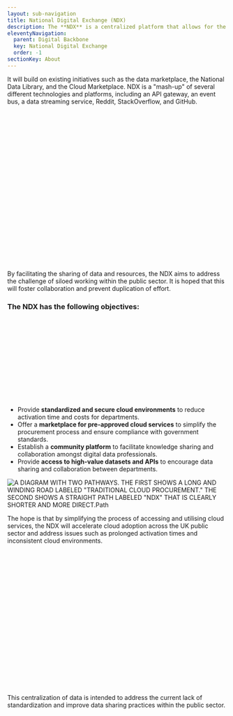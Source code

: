 ```yaml
---
layout: sub-navigation
title: National Digital Exchange (NDX)
description: The **NDX** is a centralized platform that allows for the streamlined access and utilization of data and digital services across the public sector.
eleventyNavigation:
  parent: Digital Backbone
  key: National Digital Exchange
  order: -1
sectionKey: About
---
```


It will build on existing initiatives such as the data marketplace, the National Data Library, and the Cloud Marketplace. NDX is a "mash-up" of several different technologies and platforms, including an API gateway, an event bus, a data streaming service, Reddit, StackOverflow, and GitHub.

<?xml version="1.0" encoding="utf-8" standalone="yes"?>
<!DOCTYPE svg PUBLIC "-//W3C//DTD SVG 1.1//EN" "http://www.w3.org/Graphics/SVG/1.1/DTD/svg11.dtd">

<svg width="464" height="349" viewBox="0 0 464 349" style="fill:none;stroke:none;fill-rule:evenodd;clip-rule:evenodd;stroke-linecap:round;stroke-linejoin:round;stroke-miterlimit:1.5;" version="1.1" xmlns="http://www.w3.org/2000/svg" xmlns:xlink="http://www.w3.org/1999/xlink"><style id="fontImports">@import url("https://fonts.googleapis.com/css2?family=Roboto:wght@400;700&amp;display=block");</style><g id="items" style="isolation: isolate"><g id="blend" style="mix-blend-mode: normal"><g id="g-root-0.cu_cu_sy_1cw5if3m8jklk-fill" data-item-order="-79482" transform="translate(153, 86)"><g id="0.cu_cu_sy_1cw5if3m8jklk-fill" stroke="none" fill="#edf4ff"><g><path d="M 154 82C 154 121.765 121.765 154 82 154C 42.2355 154 10 121.765 10 82C 10 42.2355 42.2355 10 82 10C 121.765 10 154 42.2355 154 82Z"></path></g></g></g><g id="g-root-4.cu_cu_sy_18gyhdrm8ji81-fill" data-item-order="-79478" transform="translate(291, 176)"><g id="4.cu_cu_sy_18gyhdrm8ji81-fill" stroke="none" fill="#fff2e5"><g><path d="M 94 52C 94 75.196 75.196 94 52 94C 28.804 94 10 75.196 10 52C 10 28.804 28.804 10 52 10C 75.196 10 94 28.804 94 52Z"></path></g></g></g><g id="g-root-3.cu_cu_sy_18gyhdrm8ji82-fill" data-item-order="-79474" transform="translate(15, 158)"><g id="3.cu_cu_sy_18gyhdrm8ji82-fill" stroke="none" fill="#fffbda"><g><path d="M 82 46C 82 65.8823 65.8823 82 46 82C 26.1177 82 10 65.8823 10 46C 10 26.1177 26.1177 10 46 10C 65.8823 10 82 26.1177 82 46Z"></path></g></g></g><g id="g-root-2.cu_cu_sy_zlbh4vm8jj0r-fill" data-item-order="-79470" transform="translate(369, 92)"><g id="2.cu_cu_sy_zlbh4vm8jj0r-fill" stroke="none" fill="#f4ffdc"><g><path d="M 70 40C 70 56.5685 56.5685 70 40 70C 23.4315 70 10 56.5685 10 40C 10 23.4315 23.4315 10 40 10C 56.5685 10 70 23.4315 70 40Z"></path></g></g></g><g id="g-root-1.cu_cu_sy_zlbh4vm8jj0s-fill" data-item-order="-79466" transform="translate(112, 68)"><g id="1.cu_cu_sy_zlbh4vm8jj0s-fill" stroke="none" fill="#e3fff2"><g><path d="M 58 34C 58 47.2548 47.2548 58 34 58C 20.7452 58 10 47.2548 10 34C 10 20.7452 20.7452 10 34 10C 47.2548 10 58 20.7452 58 34Z"></path></g></g></g><g id="g-root--1.cu_sy_zlbh4vm8jj0t-fill" data-item-order="-79461" transform="translate(21, 86.228515625)"></g><g id="g-root-tx_ndxasace_v5hz0fm8jjt2-fill" data-item-order="0" transform="translate(22, 3)"><g id="tx_ndxasace_v5hz0fm8jjt2-fill" stroke="none" fill="#484848"><g><text style="font: 20px Roboto, sans-serif; white-space: pre;" font-size="20px" font-family="Roboto, sans-serif"><tspan x="16.4" y="34" dominant-baseline="ideographic">NDX as a Centralised Government Platform</tspan></text></g></g></g><g id="g-root-tx_governme_dcz3i7m8cirl-fill" data-item-order="0" transform="translate(37, 34)"><g id="tx_governme_dcz3i7m8cirl-fill" stroke="none" fill="#44e095"><g><text style="font: bold 20px Roboto, sans-serif; white-space: pre;" font-weight="bold" font-size="20px" font-family="Roboto, sans-serif"><tspan x="17.02" y="34" dominant-baseline="ideographic">Government Org A</tspan></text></g></g></g><g id="g-root-tx_governme_4hc39bm8cjka-fill" data-item-order="0" transform="translate(229, 34)"><g id="tx_governme_4hc39bm8cjka-fill" stroke="none" fill="#a8dd38"><g><text style="font: bold 20px Roboto, sans-serif; white-space: pre;" font-weight="bold" font-size="20px" font-family="Roboto, sans-serif"><tspan x="17.36" y="34" dominant-baseline="ideographic">Government Org B</tspan></text></g></g></g><g id="g-root-dc_hznqf3m8rymm-fill" data-item-order="0" transform="translate(120, 77)"></g><g id="g-root-1_1d1rs73m8uq6l-fill" data-item-order="0" transform="translate(380, 104)"></g><g id="g-root-2_1lynqm7m8urk8-fill" data-item-order="0" transform="translate(188, 122)"></g><g id="g-root-1_1uuaqv3m8p62y-fill" data-item-order="0" transform="translate(29, 173)"></g><g id="g-root-dc_4j7fcvm8jjt7-fill" data-item-order="0" transform="translate(308, 194)"></g><g id="g-root-tx_governme_4hc39bm8cjkb-fill" data-item-order="0" transform="translate(38, 290)"><g id="tx_governme_4hc39bm8cjkb-fill" stroke="none" fill="#e0cb15"><g><text style="font: bold 20px Roboto, sans-serif; white-space: pre;" font-weight="bold" font-size="20px" font-family="Roboto, sans-serif"><tspan x="17.2" y="34" dominant-baseline="ideographic">Government Org C</tspan></text></g></g></g><g id="g-root-tx_governme_2527zm8ch6s-fill" data-item-order="0" transform="translate(230, 290)"><g id="tx_governme_2527zm8ch6s-fill" stroke="none" fill="#de8431"><g><text style="font: bold 20px Roboto, sans-serif; white-space: pre;" font-weight="bold" font-size="20px" font-family="Roboto, sans-serif"><tspan x="17.24" y="34" dominant-baseline="ideographic">Government Org D</tspan></text></g></g></g><g id="g-root-0.cu_cu_sy_1cw5if3m8jklk-stroke" data-item-order="-79482" transform="translate(153, 86)"><g id="0.cu_cu_sy_1cw5if3m8jklk-stroke" fill="none" stroke-linecap="round" stroke-linejoin="round" stroke-miterlimit="4" stroke="#4e88e7" stroke-width="2"><g><path d="M 154 82C 154 121.7645 121.7645 154 82 154C 42.2355 154 10 121.7645 10 82C 10 42.2355 42.2355 10 82 10C 121.7645 10 154 42.2355 154 82Z"></path></g></g></g><g id="g-root-4.cu_cu_sy_18gyhdrm8ji81-stroke" data-item-order="-79478" transform="translate(291, 176)"><g id="4.cu_cu_sy_18gyhdrm8ji81-stroke" fill="none" stroke-linecap="round" stroke-linejoin="round" stroke-miterlimit="4" stroke="#de8431" stroke-width="2"><g><path d="M 94 52C 94 75.196 75.196 94 52 94C 28.804 94 10 75.196 10 52C 10 28.804 28.804 10 52 10C 75.196 10 94 28.804 94 52Z"></path></g></g></g><g id="g-root-3.cu_cu_sy_18gyhdrm8ji82-stroke" data-item-order="-79474" transform="translate(15, 158)"><g id="3.cu_cu_sy_18gyhdrm8ji82-stroke" fill="none" stroke-linecap="round" stroke-linejoin="round" stroke-miterlimit="4" stroke="#e0cb15" stroke-width="2"><g><path d="M 82 46C 82 65.8823 65.8823 82 46 82C 26.1177 82 10 65.8823 10 46C 10 26.1177 26.1177 10 46 10C 65.8823 10 82 26.1177 82 46Z"></path></g></g></g><g id="g-root-2.cu_cu_sy_zlbh4vm8jj0r-stroke" data-item-order="-79470" transform="translate(369, 92)"><g id="2.cu_cu_sy_zlbh4vm8jj0r-stroke" fill="none" stroke-linecap="round" stroke-linejoin="round" stroke-miterlimit="4" stroke="#92bd39" stroke-width="2"><g><path d="M 70 40C 70 56.5685 56.5685 70 40 70C 23.4315 70 10 56.5685 10 40C 10 23.4315 23.4315 10 40 10C 56.5685 10 70 23.4315 70 40Z"></path></g></g></g><g id="g-root-1.cu_cu_sy_zlbh4vm8jj0s-stroke" data-item-order="-79466" transform="translate(112, 68)"><g id="1.cu_cu_sy_zlbh4vm8jj0s-stroke" fill="none" stroke-linecap="round" stroke-linejoin="round" stroke-miterlimit="4" stroke="#3cc583" stroke-width="2"><g><path d="M 58 34C 58 47.2548 47.2548 58 34 58C 20.7452 58 10 47.2548 10 34C 10 20.7452 20.7452 10 34 10C 47.2548 10 58 20.7452 58 34Z"></path></g></g></g><g id="g-root--1.cu_sy_zlbh4vm8jj0t-stroke" data-item-order="-79461" transform="translate(21, 86.228515625)"><g id="-1.cu_sy_zlbh4vm8jj0t-stroke" fill="none" stroke-linecap="round" stroke-linejoin="round" stroke-miterlimit="4" stroke="#969696" stroke-width="2" stroke-dasharray="5.0, 7.0"><g><path d="M 153.5605 39.0875C 111.0594 47.0613 82 63.1824 82 81.7716C 82 100.7712 112.3567 117.1925 156.3949 124.9719C 167.5004 126.6584 193.5464 130.0315 212.9774 130.0315C 232.4083 130.0315 260.4996 126.6584 271.6051 124.9719C 275.3004 124.3191 278.8994 123.6055 282.3921 122.8346M 99.7636 22.1106C 45.5993 35.055 10 56.946 10 81.7716C 10 85.2819 10.7118 88.7335 12.0871 92.1095M 74.2697 134.2302C 110.7757 146.3476 159.9314 153.7716 214 153.7716C 236.695 153.7716 258.5244 152.4636 278.9161 150.0495M 150.716 13.3032C 165.3569 11.6186 180.7256 10.5027 196.6127 10.0295M 274.1103 39.026C 316.7904 46.9782 346 63.1345 346 81.7716C 346 88.2701 342.4486 94.467 336.0132 100.1197M 230.3679 10C 280.7726 11.4123 326.0182 19.2909 359.4446 31.2851M 412.9968 65.8525C 416.2715 70.9735 418 76.3013 418 81.7716C 418 100.518 397.7009 117.5911 364.4373 130.4021"></path></g></g></g><g id="g-root-tx_ndxasace_v5hz0fm8jjt2-stroke" data-item-order="0" transform="translate(22, 3)"></g><g id="g-root-tx_governme_dcz3i7m8cirl-stroke" data-item-order="0" transform="translate(37, 34)"></g><g id="g-root-tx_governme_4hc39bm8cjka-stroke" data-item-order="0" transform="translate(229, 34)"></g><g id="g-root-dc_hznqf3m8rymm-stroke" data-item-order="0" transform="translate(120, 77)"><g id="dc_hznqf3m8rymm-stroke" fill="none" stroke-linecap="round" stroke-linejoin="round" stroke-miterlimit="4" stroke="#3cc583" stroke-width="2"><g><path d="M 18.466249 21.08L 31.535 21.08L 31.535 30.227499L 18.466249 30.227499ZM 10.625 21.08L 18.466249 21.08L 18.466249 30.227499L 10.625 30.227499ZM 31.533749 21.08L 39.375 21.08L 39.375 30.227499L 31.533749 30.227499ZM 18.466249 21.08L 25 15.8525L 31.533749 21.08M 10.625 21.08L 10.625 17.158751L 23.366249 17.158751M 39.375 21.08L 39.375 17.158751L 26.633751 17.158751M 15.88125 17.158751L 15.88125 15.19875M 33.465 17.158751L 33.465 15.19875M 25 15.8525L 25 10.625L 29.557499 10.625L 29.557499 13.8925L 25 13.8925M 22.787498 21.08L 22.787498 30.227499M 27.212502 21.08L 27.212502 30.227499M 20.42625 39.375L 29.57375 39.375M 25 39.375L 25 36.107498C 25 33.493752 28.2675 33.493752 28.2675 36.107498M 25 39.375L 25 36.107498C 25 33.493752 21.7325 33.493752 21.7325 36.107498M 39.375 25.80875L 27.212502 25.80875M 10.625 25.80875L 22.787498 25.80875M 27.212502 26.76C 27.212317 25.5382 26.2218 24.547832 25 24.547832C 23.7782 24.547832 22.787683 25.5382 22.787498 26.76M 14.545 23.78875L 14.545 25.653749M 14.545 28.36375L 14.545 30.227499M 35.455002 23.78875L 35.455002 25.653749M 35.455002 28.36375L 35.455002 30.227499"></path></g></g></g><g id="g-root-1_1d1rs73m8uq6l-stroke" data-item-order="0" transform="translate(380, 104)"><g id="1_1d1rs73m8uq6l-stroke" fill="none" stroke-linecap="round" stroke-linejoin="round" stroke-miterlimit="4" stroke="#92bd39" stroke-width="2"><g><path d="M 11.5 45.220001L 44.5 45.220001M 11.5 34.720001L 44.5 34.720001M 13 34.720001L 13 45.220001M 43 34.720001L 43 45.220001M 16 24.219999L 40 24.219999M 19 24.219999L 19 34.720001M 25 27.969999L 25 31.719999M 31 27.969999L 31 31.719999M 25 37.720001L 25 41.470001M 19 37.720001L 19 41.470001M 31 37.720001L 31 41.470001M 37 37.720001L 37 41.470001M 37 24.219999L 37 34.720001M 19 24.219999C 19 19.249437 23.029438 15.22 28 15.22C 32.970566 15.22 37 19.249437 37 24.220001ZM 28 15.22L 28 10.7815"></path></g></g></g><g id="g-root-2_1lynqm7m8urk8-stroke" data-item-order="0" transform="translate(188, 122)"><g id="2_1lynqm7m8urk8-stroke" fill="none" stroke-linecap="round" stroke-linejoin="round" stroke-miterlimit="4" stroke="#4e88e7" stroke-width="2"><g><path d="M 27.999821 52C 31.31353 52 33.999821 49.313801 33.999821 46C 33.999821 42.686199 31.31353 40 27.999821 40C 24.68611 40 21.999821 42.686199 21.999821 46C 21.999821 49.313801 24.68611 52 27.999821 52ZM 54.999699 37C 58.313499 37 60.999702 34.313713 60.999702 31C 60.999702 27.686291 58.313499 25 54.999699 25C 51.686199 25 48.999699 27.686291 48.999699 31C 48.999699 34.313713 51.686199 37 54.999699 37ZM 64.070198 74.511703C 60.770203 74.511703 57.999699 71.800003 57.999699 68.5C 57.999699 65.199997 60.699699 62.5 63.999702 62.5C 67.299698 62.5 69.999702 65.199997 69.999702 68.5L 69.847595 69.882698M 64.299698 56.798798C 64.199799 58.699303 64.099899 60.599503 63.999702 62.5M 58.599701 35.798832C 60.3997 38.798832 62.199699 43.298798 63.3997 48.998802M 32.40625 41.921799C 36.35611 38.562248 42.432701 34.286381 49.117298 32.14843M 32.499821 50.199699C 33.699821 51.099701 34.899818 52.299702 36.399818 53.499699M 53.499699 64.298798C 55.019501 64.909904 56.5396 65.826401 58.363297 66.4375M 43.299702 58.600597C 44.199699 59.2006 44.799702 59.800602 45.699699 60.100597M 24.74218 40.972599C 22.60936 37.261871 19.86718 31.69573 18.95314 25.82032M 60.648399 28.94923C 64.658501 28.01689 70.005402 27.084579 74.349701 27.70615M 46 79.75C 64.639603 79.75 79.75 64.639603 79.75 46C 79.75 27.360371 64.639603 12.25 46 12.25C 27.360371 12.25 12.25 27.360371 12.25 46C 12.25 64.639603 27.360371 79.75 46 79.75Z"></path></g></g></g><g id="g-root-1_1uuaqv3m8p62y-stroke" data-item-order="0" transform="translate(29, 173)"><g id="1_1uuaqv3m8p62y-stroke" fill="none" stroke-linecap="round" stroke-linejoin="round" stroke-miterlimit="4" stroke="#e0cb15" stroke-width="2"><g><path d="M 31 11.6765L 38.23975 11.6765L 38.23975 17.76475L 31 17.76475ZM 27.379616 44.343227C 27.379616 42.343849 29.00045 40.723 30.999825 40.723C 32.999199 40.723 34.620049 42.343849 34.620049 44.343227L 34.620049 50.215527L 27.379616 50.215527L 27.379616 44.343227ZM 31 22.372026L 31 16.694836M 20.492422 32.879673L 20.492422 50.215527L 41.507523 50.215527L 41.507523 32.879673M 41.593624 37.78965L 50.222176 37.78965L 50.222176 50.215527L 11.77772 50.215527L 11.77772 37.78965L 20.357882 37.78965M 10 10M 17.985233 32.879673L 44.014751 32.879673M 41.507523 32.879673C 41.507523 27.076447 36.803177 22.372026 31 22.372026C 25.196774 22.372026 20.492371 27.076447 20.492371 32.879673"></path></g></g></g><g id="g-root-dc_4j7fcvm8jjt7-stroke" data-item-order="0" transform="translate(308, 194)"><g id="dc_4j7fcvm8jjt7-stroke" fill="none" stroke-linecap="round" stroke-linejoin="round" stroke-miterlimit="4" stroke="#de8431" stroke-width="2"><g><path d="M 13.09 46.546001L 54.91 46.546001C 56.064274 46.545998 56.999996 47.481724 56.999996 48.635998L 57 54.908001L 57 54.908001L 11 54.908001L 11 54.908001L 11 48.636002C 11 47.481724 11.935724 46.545998 13.09 46.545998ZM 13.998 27.728001L 19.439999 27.728001L 19.439999 46.546001L 13.998 46.546001ZM 48.560001 27.728001L 54.001999 27.728001L 54.001999 46.546001L 48.560001 46.546001ZM 37.040001 27.728001L 42.481998 27.728001L 42.481998 46.546001L 37.040001 46.546001ZM 25.518 27.728001L 30.959999 27.728001L 30.959999 46.546001L 25.518 46.546001ZM 12.046 20.41L 55.956001 20.41L 55.956001 27.728001L 12.046 27.728001ZM 20.4 13.09L 47.599998 13.09C 48.754272 13.09 49.689999 14.025724 49.689999 15.18L 49.689999 20.4L 49.689999 20.4L 18.318001 20.4L 18.318001 20.4L 18.318001 15.182C 18.316889 14.030062 19.24807 13.094409 20.4 13.09ZM 27.728001 46.546001L 23.546 54.91M 41.318001 46.546001L 45.5 54.91M 25.636 50.728001L 43.41 50.728001M 13.998 41.837997L 19.439999 41.837997M 25.518 41.837997L 30.959999 41.837997M 37.040001 41.837997L 42.481998 41.837997M 48.560001 41.837997L 54.001999 41.837997"></path></g></g></g><g id="g-root-tx_governme_4hc39bm8cjkb-stroke" data-item-order="0" transform="translate(38, 290)"></g><g id="g-root-tx_governme_2527zm8ch6s-stroke" data-item-order="0" transform="translate(230, 290)"></g></g></g></svg>

By facilitating the sharing of data and resources, the NDX aims to address the challenge of siloed working within the public sector. It is hoped that this will foster collaboration and prevent duplication of effort.

### The NDX has the following objectives:

<?xml version="1.0" encoding="utf-8" standalone="yes"?>
<!DOCTYPE svg PUBLIC "-//W3C//DTD SVG 1.1//EN" "http://www.w3.org/Graphics/SVG/1.1/DTD/svg11.dtd">

<svg width="1010" height="374" viewBox="0 0 1010 374" style="fill:none;stroke:none;fill-rule:evenodd;clip-rule:evenodd;stroke-linecap:round;stroke-linejoin:round;stroke-miterlimit:1.5;" version="1.1" xmlns="http://www.w3.org/2000/svg" xmlns:xlink="http://www.w3.org/1999/xlink"><style id="fontImports">@import url("https://fonts.googleapis.com/css2?family=Roboto:wght@400;700&amp;display=block");</style><g id="items" style="isolation: isolate"><g id="blend" style="mix-blend-mode: normal"><g id="g-root-ro_1uuwoy6ogsw7c-fill" data-item-order="-28512" transform="translate(435, 78)"><g id="ro_1uuwoy6ogsw7c-fill" stroke="none" fill="#f5f5f5"><g><path d="M 34 10L 130 10C 130 10 154 10 154 34L 154 184C 154 184 154 208 130 208L 34 208C 34 208 10 208 10 184L 10 34C 10 34 10 10 34 10"></path></g></g></g><g id="g-root-ro_18k2ez2ogap6v-fill" data-item-order="-20088" transform="translate(15, 39)"><g id="ro_18k2ez2ogap6v-fill" stroke="none" fill="#ffeceb"><g><path d="M 22 10L 370 10C 370 10 382 10 382 22L 382 52C 382 52 382 64 370 64L 22 64C 22 64 10 64 10 52L 10 22C 10 22 10 10 22 10"></path></g></g></g><g id="g-root-ro_1um64weog998m-fill" data-item-order="-18792" transform="translate(627, 39)"><g id="ro_1um64weog998m-fill" stroke="none" fill="#faf0ff"><g><path d="M 22 10L 346 10C 346 10 358 10 358 22L 358 52C 358 52 358 64 346 64L 22 64C 22 64 10 64 10 52L 10 22C 10 22 10 10 22 10"></path></g></g></g><g id="g-root-ro_1qcldn2ogaozu-fill" data-item-order="-17496" transform="translate(63, 189)"><g id="ro_1qcldn2ogaozu-fill" stroke="none" fill="#f4ffdc"><g><path d="M 22 10L 322 10C 322 10 334 10 334 22L 334 52C 334 52 334 64 322 64L 22 64C 22 64 10 64 10 52L 10 22C 10 22 10 10 22 10"></path></g></g></g><g id="g-root-ro_1qbcfguog99fl-fill" data-item-order="-13608" transform="translate(627, 189)"><g id="ro_1qbcfguog99fl-fill" stroke="none" fill="#fffbda"><g><path d="M 22 10L 250 10C 250 10 262 10 262 22L 262 52C 262 52 262 64 250 64L 22 64C 22 64 10 64 10 52L 10 22C 10 22 10 10 22 10"></path></g></g></g><g id="g-root-cu_18lxu8eogaozo-fill" data-item-order="0" transform="translate(651, 243)"></g><g id="g-root-cu_1lxeclqogamme-fill" data-item-order="0" transform="translate(579, 66)"></g><g id="g-root-cu_1d1rccuogao7d-fill" data-item-order="0" transform="translate(651, 243)"></g><g id="g-root-cu_146qt72ogamm9-fill" data-item-order="0" transform="translate(345, 243)"></g><g id="g-root-cu_1qcldn2ogaozv-fill" data-item-order="0" transform="translate(387, 66)"></g><g id="g-root-tx_governme_18fp3daogamm8-fill" data-item-order="0" transform="translate(675, 141)"><g id="tx_governme_18fp3daogamm8-fill" stroke="none" fill="#484848"><g><text style="font: 20px Roboto, sans-serif; white-space: pre;" font-size="20px" font-family="Roboto, sans-serif"><tspan x="14.26" y="34" dominant-baseline="ideographic">Government Compliance</tspan></text></g></g></g><g id="g-root-cu_1hhkuhaoganev-fill" data-item-order="0" transform="translate(345, 93)"></g><g id="g-root-cu_1hhkuhaoganey-fill" data-item-order="0" transform="translate(345, 93)"></g><g id="g-root-cu_18lxu8eogaozq-fill" data-item-order="0" transform="translate(345, 243)"></g><g id="g-root-tx_highvalu_v48kzyogao77-fill" data-item-order="0" transform="translate(147, 255)"><g id="tx_highvalu_v48kzyogao77-fill" stroke="none" fill="#484848"><g><text style="font: 20px Roboto, sans-serif; white-space: pre;" font-size="20px" font-family="Roboto, sans-serif"><tspan x="17" y="34" dominant-baseline="ideographic">High-value Datasets</tspan></text></g></g></g><g id="g-root-cu_1lxeclqogammh-fill" data-item-order="0" transform="translate(579, 210)"></g><g id="g-root-cu_1d1rccuogao78-fill" data-item-order="0" transform="translate(651, 93)"></g><g id="g-root-cu_1d1rccuogao7b-fill" data-item-order="0" transform="translate(651, 93)"></g><g id="g-root-cu_1lxeclqogammk-fill" data-item-order="0" transform="translate(387, 210)"></g><g id="g-root-tx_knowledg_zk234eoganex-fill" data-item-order="0" transform="translate(675, 255)"><g id="tx_knowledg_zk234eoganex-fill" stroke="none" fill="#484848"><g><text style="font: 20px Roboto, sans-serif; white-space: pre;" font-size="20px" font-family="Roboto, sans-serif"><tspan x="14.48" y="34" dominant-baseline="ideographic">Knowledge Sharing</tspan></text></g></g></g><g id="g-root-tx_preappro_13zvl8uogammn-fill" data-item-order="0" transform="translate(675, 105)"><g id="tx_preappro_13zvl8uogammn-fill" stroke="none" fill="#484848"><g><text style="font: 20px Roboto, sans-serif; white-space: pre;" font-size="20px" font-family="Roboto, sans-serif"><tspan x="12.84" y="34" dominant-baseline="ideographic">Pre-approved Services</tspan></text></g></g></g><g id="g-root-tx_lowercos_13zvl8uogammm-fill" data-item-order="0" transform="translate(219, 141)"><g id="tx_lowercos_13zvl8uogammm-fill" stroke="none" fill="#484848"><g><text style="font: 20px Roboto, sans-serif; white-space: pre;" font-size="20px" font-family="Roboto, sans-serif"><tspan x="14.41" y="34" dominant-baseline="ideographic">Lower Costs</tspan></text></g></g></g><g id="g-root-tx_apisford_v48kzyogao78-fill" data-item-order="0" transform="translate(135, 291)"><g id="tx_apisford_v48kzyogao78-fill" stroke="none" fill="#484848"><g><text style="font: 20px Roboto, sans-serif; white-space: pre;" font-size="20px" font-family="Roboto, sans-serif"><tspan x="15.91" y="34" dominant-baseline="ideographic">APIs for Departments</tspan></text></g></g></g><g id="g-root-tx_collabor_zk234eoganey-fill" data-item-order="0" transform="translate(675, 291)"><g id="tx_collabor_zk234eoganey-fill" stroke="none" fill="#484848"><g><text style="font: 20px Roboto, sans-serif; white-space: pre;" font-size="20px" font-family="Roboto, sans-serif"><tspan x="16.6" y="34" dominant-baseline="ideographic">Collaboration</tspan></text></g></g></g><g id="g-root-tx_reduceac_1cuw4emogaozp-fill" data-item-order="0" transform="translate(123, 105)"><g id="tx_reduceac_1cuw4emogaozp-fill" stroke="none" fill="#484848"><g><text style="font: 20px Roboto, sans-serif; white-space: pre;" font-size="20px" font-family="Roboto, sans-serif"><tspan x="13.01" y="34" dominant-baseline="ideographic">Reduce Activation Time</tspan></text></g></g></g><g id="g-root-tx_national_94mo9aogsxza-fill" data-item-order="1000000000" transform="translate(459, 156)"><g id="tx_national_94mo9aogsxza-fill" stroke="none" fill="#484848"><g><text style="font: 20px Roboto, sans-serif; white-space: pre;" font-size="20px" font-family="Roboto, sans-serif"><tspan x="18.14" y="34" dominant-baseline="ideographic">National </tspan><tspan x="27.33" y="58" dominant-baseline="ideographic">Digital </tspan><tspan x="12.34" y="82" dominant-baseline="ideographic">Exchange </tspan><tspan x="28.75" y="106" dominant-baseline="ideographic">(NDX)</tspan></text></g></g></g><g id="g-root-tx_accessto_4mxu1aoganm0-fill" data-item-order="1000000000" transform="translate(75, 204)"><g id="tx_accessto_4mxu1aoganm0-fill" stroke="none" fill="#92bd39"><g><text style="font: 20px Roboto, sans-serif; white-space: pre;" font-size="20px" font-family="Roboto, sans-serif"><tspan x="13.66" y="34" dominant-baseline="ideographic">Access to Datasets and APIs</tspan></text></g></g></g><g id="g-root-anal_74bwuogaoe9-fill" data-item-order="1000000000" transform="translate(345, 201)"></g><g id="g-root-chat_1ur5xlaog98nc-fill" data-item-order="1000000000" transform="translate(639, 201)"></g><g id="g-root-tx_communit_5vdqmog9827-fill" data-item-order="1000000000" transform="translate(675, 204)"><g id="tx_communit_5vdqmog9827-fill" stroke="none" fill="#e0cb15"><g><text style="font: 20px Roboto, sans-serif; white-space: pre;" font-size="20px" font-family="Roboto, sans-serif"><tspan x="13.51" y="34" dominant-baseline="ideographic">Community Platform</tspan></text></g></g></g><g id="g-root-publ_8zo0eogsyrz-fill" data-item-order="1000000000" transform="translate(483, 102)"></g><g id="g-root-tx_marketpl_8wilamog97us-fill" data-item-order="1000000000" transform="translate(675, 54)"><g id="tx_marketpl_8wilamog97us-fill" stroke="none" fill="#ba5de5"><g><text style="font: 20px Roboto, sans-serif; white-space: pre;" font-size="20px" font-family="Roboto, sans-serif"><tspan x="15.38" y="34" dominant-baseline="ideographic">Marketplace for Cloud Services</tspan></text></g></g></g><g id="g-root-mark_vl1qog98nh-fill" data-item-order="1000000000" transform="translate(639, 51)"></g><g id="g-root-lock_1czvx3iogaoem-fill" data-item-order="1000000000" transform="translate(345, 51)"></g><g id="g-root-tx_standard_1lvixceoganlx-fill" data-item-order="1000000000" transform="translate(27, 54)"><g id="tx_standard_1lvixceoganlx-fill" stroke="none" fill="#e55753"><g><text style="font: 20px Roboto, sans-serif; white-space: pre;" font-size="20px" font-family="Roboto, sans-serif"><tspan x="15.77" y="34" dominant-baseline="ideographic">Standardized Cloud Environments</tspan></text></g></g></g><g id="g-root-ro_1uuwoy6ogsw7c-stroke" data-item-order="-28512" transform="translate(435, 78)"><g id="ro_1uuwoy6ogsw7c-stroke" fill="none" stroke-linecap="round" stroke-linejoin="round" stroke-miterlimit="4" stroke="#484848" stroke-width="2"><g><path d="M 34 10L 130 10C 130 10 154 10 154 34L 154 184C 154 184 154 208 130 208L 34 208C 34 208 10 208 10 184L 10 34C 10 34 10 10 34 10"></path></g></g></g><g id="g-root-ro_18k2ez2ogap6v-stroke" data-item-order="-20088" transform="translate(15, 39)"><g id="ro_18k2ez2ogap6v-stroke" fill="none" stroke-linecap="round" stroke-linejoin="round" stroke-miterlimit="4" stroke="#e55753" stroke-width="2"><g><path d="M 22 10L 370 10C 370 10 382 10 382 22L 382 52C 382 52 382 64 370 64L 22 64C 22 64 10 64 10 52L 10 22C 10 22 10 10 22 10"></path></g></g></g><g id="g-root-ro_1um64weog998m-stroke" data-item-order="-18792" transform="translate(627, 39)"><g id="ro_1um64weog998m-stroke" fill="none" stroke-linecap="round" stroke-linejoin="round" stroke-miterlimit="4" stroke="#ba5de5" stroke-width="2"><g><path d="M 22 10L 346 10C 346 10 358 10 358 22L 358 52C 358 52 358 64 346 64L 22 64C 22 64 10 64 10 52L 10 22C 10 22 10 10 22 10"></path></g></g></g><g id="g-root-ro_1qcldn2ogaozu-stroke" data-item-order="-17496" transform="translate(63, 189)"><g id="ro_1qcldn2ogaozu-stroke" fill="none" stroke-linecap="round" stroke-linejoin="round" stroke-miterlimit="4" stroke="#92bd39" stroke-width="2"><g><path d="M 22 10L 322 10C 322 10 334 10 334 22L 334 52C 334 52 334 64 322 64L 22 64C 22 64 10 64 10 52L 10 22C 10 22 10 10 22 10"></path></g></g></g><g id="g-root-ro_1qbcfguog99fl-stroke" data-item-order="-13608" transform="translate(627, 189)"><g id="ro_1qbcfguog99fl-stroke" fill="none" stroke-linecap="round" stroke-linejoin="round" stroke-miterlimit="4" stroke="#e0cb15" stroke-width="2"><g><path d="M 22 10L 250 10C 250 10 262 10 262 22L 262 52C 262 52 262 64 250 64L 22 64C 22 64 10 64 10 52L 10 22C 10 22 10 10 22 10"></path></g></g></g><g id="g-root-cu_18lxu8eogaozo-stroke" data-item-order="0" transform="translate(651, 243)"><g id="cu_18lxu8eogaozo-stroke" fill="none" stroke-linecap="round" stroke-linejoin="round" stroke-miterlimit="4" stroke="#969696" stroke-width="2" stroke-dasharray="5.0, 7.0"><g><path d="M 10 10L 10 17.5L 10 58C 10.000002 64.627417 15.372585 70 22.000002 69.999999L 22.1 70L 28 70"></path></g></g></g><g id="g-root-cu_1lxeclqogamme-stroke" data-item-order="0" transform="translate(579, 66)"><g id="cu_1lxeclqogamme-stroke" fill="none" stroke-linecap="round" stroke-linejoin="round" stroke-miterlimit="4" stroke="#969696" stroke-width="2" stroke-dasharray="5.0, 7.0"><g><path d="M 10 88L 13 88L 13.1 88C 24.642753 88.000001 34.000002 78.642752 34.000002 67.100001L 34 67L 34 30.9C 33.999999 19.357249 43.357248 10.000001 54.899999 10.000002L 55 10L 58 10"></path></g></g></g><g id="g-root-cu_1d1rccuogao7d-stroke" data-item-order="0" transform="translate(651, 243)"><g id="cu_1d1rccuogao7d-stroke" fill="none" stroke-linecap="round" stroke-linejoin="round" stroke-miterlimit="4" stroke="#969696" stroke-width="2" stroke-dasharray="5.0, 7.0"><g><path d="M 10 10L 10 22L 10 34L 19 34L 28 34"></path></g></g></g><g id="g-root-cu_146qt72ogamm9-stroke" data-item-order="0" transform="translate(345, 243)"><g id="cu_146qt72ogamm9-stroke" fill="none" stroke-linecap="round" stroke-linejoin="round" stroke-miterlimit="4" stroke="#969696" stroke-width="2" stroke-dasharray="5.0, 7.0"><g><path d="M 28 10L 28 17.5L 28 58C 27.999999 64.627415 22.627416 69.999998 16 69.999998L 15.9 70L 10 70"></path></g></g></g><g id="g-root-cu_1qcldn2ogaozv-stroke" data-item-order="0" transform="translate(387, 66)"><g id="cu_1qcldn2ogaozv-stroke" fill="none" stroke-linecap="round" stroke-linejoin="round" stroke-miterlimit="4" stroke="#969696" stroke-width="2" stroke-dasharray="5.0, 7.0"><g><path d="M 58 88L 55 88L 54.9 88C 43.357247 88.000005 33.999998 78.642755 33.999999 67.100003L 34 67L 34 30.9C 33.999998 19.357248 24.64275 10 13.1 10L 13 10L 10 10"></path></g></g></g><g id="g-root-tx_governme_18fp3daogamm8-stroke" data-item-order="0" transform="translate(675, 141)"></g><g id="g-root-cu_1hhkuhaoganev-stroke" data-item-order="0" transform="translate(345, 93)"><g id="cu_1hhkuhaoganev-stroke" fill="none" stroke-linecap="round" stroke-linejoin="round" stroke-miterlimit="4" stroke="#969696" stroke-width="2" stroke-dasharray="5.0, 7.0"><g><path d="M 28 10L 28 22L 28 34L 19 34L 10 34"></path></g></g></g><g id="g-root-cu_1hhkuhaoganey-stroke" data-item-order="0" transform="translate(345, 93)"><g id="cu_1hhkuhaoganey-stroke" fill="none" stroke-linecap="round" stroke-linejoin="round" stroke-miterlimit="4" stroke="#969696" stroke-width="2" stroke-dasharray="5.0, 7.0"><g><path d="M 28 10L 28 17.5L 28 58C 27.999999 64.627415 22.627416 69.999998 16 69.999998L 15.9 70L 10 70"></path></g></g></g><g id="g-root-cu_18lxu8eogaozq-stroke" data-item-order="0" transform="translate(345, 243)"><g id="cu_18lxu8eogaozq-stroke" fill="none" stroke-linecap="round" stroke-linejoin="round" stroke-miterlimit="4" stroke="#969696" stroke-width="2" stroke-dasharray="5.0, 7.0"><g><path d="M 28 10L 28 22L 28 34L 19 34L 10 34"></path></g></g></g><g id="g-root-tx_highvalu_v48kzyogao77-stroke" data-item-order="0" transform="translate(147, 255)"></g><g id="g-root-cu_1lxeclqogammh-stroke" data-item-order="0" transform="translate(579, 210)"><g id="cu_1lxeclqogammh-stroke" fill="none" stroke-linecap="round" stroke-linejoin="round" stroke-miterlimit="4" stroke="#969696" stroke-width="2" stroke-dasharray="5.0, 7.0"><g><path d="M 10 10L 13 10L 13.1 10C 16.311297 10.016369 19.867515 10.284763 23.700001 10.800001C 25.868292 11.054283 29.498118 11.829585 33.999999 13C 38.50188 14.170414 42.131706 14.945717 44.299999 15.2C 48.132487 15.71524 51.688705 15.983634 54.900002 16.000002L 55 16L 58 16"></path></g></g></g><g id="g-root-cu_1d1rccuogao78-stroke" data-item-order="0" transform="translate(651, 93)"><g id="cu_1d1rccuogao78-stroke" fill="none" stroke-linecap="round" stroke-linejoin="round" stroke-miterlimit="4" stroke="#969696" stroke-width="2" stroke-dasharray="5.0, 7.0"><g><path d="M 10 10L 10 22L 10 34L 19 34L 28 34"></path></g></g></g><g id="g-root-cu_1d1rccuogao7b-stroke" data-item-order="0" transform="translate(651, 93)"><g id="cu_1d1rccuogao7b-stroke" fill="none" stroke-linecap="round" stroke-linejoin="round" stroke-miterlimit="4" stroke="#969696" stroke-width="2" stroke-dasharray="5.0, 7.0"><g><path d="M 10 10L 10 17.5L 10 58C 10.000002 64.627417 15.372585 70 22.000002 69.999999L 22.1 70L 28 70"></path></g></g></g><g id="g-root-cu_1lxeclqogammk-stroke" data-item-order="0" transform="translate(387, 210)"><g id="cu_1lxeclqogammk-stroke" fill="none" stroke-linecap="round" stroke-linejoin="round" stroke-miterlimit="4" stroke="#969696" stroke-width="2" stroke-dasharray="5.0, 7.0"><g><path d="M 58 10L 55 10L 54.9 10C 51.688705 10.016366 48.132487 10.28476 44.300001 10.799998C 42.131706 11.054283 38.50188 11.829586 33.999999 13C 29.498118 14.170414 25.868292 14.945717 23.699999 15.2C 19.867515 15.715237 16.311297 15.983631 13.1 16L 13 16L 10 16"></path></g></g></g><g id="g-root-tx_knowledg_zk234eoganex-stroke" data-item-order="0" transform="translate(675, 255)"></g><g id="g-root-tx_preappro_13zvl8uogammn-stroke" data-item-order="0" transform="translate(675, 105)"></g><g id="g-root-tx_lowercos_13zvl8uogammm-stroke" data-item-order="0" transform="translate(219, 141)"></g><g id="g-root-tx_apisford_v48kzyogao78-stroke" data-item-order="0" transform="translate(135, 291)"></g><g id="g-root-tx_collabor_zk234eoganey-stroke" data-item-order="0" transform="translate(675, 291)"></g><g id="g-root-tx_reduceac_1cuw4emogaozp-stroke" data-item-order="0" transform="translate(123, 105)"></g><g id="g-root-tx_national_94mo9aogsxza-stroke" data-item-order="1000000000" transform="translate(459, 156)"></g><g id="g-root-tx_accessto_4mxu1aoganm0-stroke" data-item-order="1000000000" transform="translate(75, 204)"></g><g id="g-root-anal_74bwuogaoe9-stroke" data-item-order="1000000000" transform="translate(345, 201)"><g id="anal_74bwuogaoe9-stroke" fill="none" stroke-linecap="round" stroke-linejoin="round" stroke-miterlimit="4" stroke="#92bd39" stroke-width="2"><g><path d="M 26.562626 15.249638C 30.500126 16.480112 33.589748 19.527489 34.639126 23.557125M 12.812488 32.624748C 11.812488 30.87475 11.312488 28.87475 11.312488 26.74975C 11.312488 21.374762 14.937488 16.74975 19.937487 15.37475M 17.31255 36.999748C 19.06255 37.999748 21.06255 38.499752 23.1875 38.499752C 28.540125 38.499752 33.182377 34.829628 34.579502 29.909M 14.267575 38.945C 16.106724 38.945 17.597651 37.454124 17.597651 35.614876C 17.597651 33.775749 16.106724 32.284874 14.267575 32.284874C 12.428425 32.284874 10.9375 33.775749 10.9375 35.614876C 10.9375 37.454124 12.428425 38.945 14.267575 38.945ZM 35.664001 17.734375C 37.541 17.734375 39.0625 16.212837 39.0625 14.335938C 39.0625 12.459038 37.541 10.9375 35.664001 10.9375C 33.787125 10.9375 32.265625 12.459038 32.265625 14.335938C 32.265625 16.212837 33.787125 17.734375 35.664001 17.734375ZM 23.230375 17.894213C 25.113625 17.894213 26.640375 16.367487 26.640375 14.4842C 26.640375 12.600912 25.113625 11.074219 23.230375 11.074219C 21.347038 11.074219 19.820324 12.600912 19.820324 14.4842C 19.820324 16.367487 21.347038 17.894213 23.230375 17.894213ZM 35.8475 30.159874C 37.730751 30.159874 39.2575 28.633125 39.2575 26.749876C 39.2575 24.866501 37.730751 23.339874 35.8475 23.339874C 33.964249 23.339874 32.4375 24.866501 32.4375 26.749876C 32.4375 28.633125 33.964249 30.159874 35.8475 30.159874ZM 16.750025 33.249874L 33.25 16.749874M 21.826176 17.591249L 15.687488 32.624748M 10 10M 32.6875 27.999876L 17.31255 34.249874"></path></g></g></g><g id="g-root-chat_1ur5xlaog98nc-stroke" data-item-order="1000000000" transform="translate(639, 201)"><g id="chat_1ur5xlaog98nc-stroke" fill="none" stroke-linecap="round" stroke-linejoin="round" stroke-miterlimit="4" stroke="#e0cb15" stroke-width="2"><g><path d="M 26.875 30.625L 36.25 30.625M 26.875 33.125L 33.125 33.125M 28.125 25.625C 28.066381 24.11595 28.640167 22.650896 29.708031 21.583031C 30.775898 20.515167 32.240948 19.941381 33.75 20C 35.259052 19.941381 36.724106 20.515167 37.791969 21.583031C 38.859833 22.650896 39.43362 24.11595 39.375 25.625ZM 30 14.375C 30 16.446068 31.678932 18.125 33.75 18.125C 35.821068 18.125 37.5 16.446068 37.5 14.375C 37.5 12.303932 35.821068 10.625 33.75 10.625C 31.678932 10.625 30 12.303932 30 14.375ZM 37.463753 13.85375C 36.801102 14.203506 36.061749 14.382651 35.3125 14.375C 33.515987 14.375628 31.877239 13.349163 31.09375 11.7325M 10.625 39.375C 10.566381 37.865952 11.140166 36.400898 12.208032 35.333031C 13.275896 34.265167 14.74095 33.69138 16.25 33.75C 17.75905 33.69138 19.224104 34.265167 20.291969 35.333031C 21.359833 36.400898 21.93362 37.865952 21.875 39.375ZM 12.5 28.125C 12.5 30.196068 14.178932 31.875 16.25 31.875C 18.321068 31.875 20 30.196068 20 28.125C 20 26.053932 18.321068 24.375 16.25 24.375C 14.178932 24.375 12.5 26.053932 12.5 28.125ZM 19.966249 27.625C 19.311604 27.961449 18.584749 28.13308 17.848749 28.124998C 16.041206 28.125229 14.394491 27.086428 13.61625 25.455M 25.625 28.125C 24.934643 28.125 24.375 28.684643 24.375 29.375L 24.375 35.625C 24.375 36.315353 24.934643 36.875 25.625 36.875L 27.5 36.875L 27.5 39.375L 30.625 36.875L 38.125 36.875C 38.815353 36.875 39.375 36.315353 39.375 35.625L 39.375 29.375C 39.375 28.684643 38.815353 28.125 38.125 28.125ZM 22.5 13.125L 13.125 13.125M 19.375 15.625L 13.125 15.625M 24.375 10.625C 25.065357 10.625 25.625 11.184644 25.625 11.875L 25.625 18.125C 25.625 18.815355 25.065357 19.375 24.375 19.375L 22.5 19.375L 22.5 22.5L 19.375 19.375L 11.875 19.375C 11.184644 19.375 10.625 18.815355 10.625 18.125L 10.625 11.875C 10.625 11.184644 11.184644 10.625 11.875 10.625Z"></path></g></g></g><g id="g-root-tx_communit_5vdqmog9827-stroke" data-item-order="1000000000" transform="translate(675, 204)"></g><g id="g-root-publ_8zo0eogsyrz-stroke" data-item-order="1000000000" transform="translate(483, 102)"><g id="publ_8zo0eogsyrz-stroke" fill="none" stroke-linecap="round" stroke-linejoin="round" stroke-miterlimit="4" stroke="#484848" stroke-width="2"><g><path d="M 29.888 40.655998L 38.111801 40.655998C 39.208401 40.655998 40.167801 39.696602 40.167801 38.599998L 40.167801 33.512001C 40.167801 32.415398 39.208401 31.455999 38.111801 31.455999L 29.888 31.455999C 28.791479 31.455999 27.832041 32.415398 27.832041 33.512001L 27.832041 38.599998C 27.832041 39.833599 28.791479 40.655998 29.888 40.655998ZM 34.000603 24.324741C 31.670601 24.324741 29.88868 26.106581 29.88868 28.43668L 29.88868 31.4564L 38.112602 31.4564L 38.112602 28.43668C 38.112602 26.243641 36.330601 24.324741 34.000603 24.324741ZM 19.105999 33.264C 19.104862 41.491638 25.774363 48.162056 34.001999 48.162056C 42.229637 48.162056 48.899136 41.491638 48.897999 33.264C 48.899136 25.036362 42.229637 18.365944 34.001999 18.365944C 25.774363 18.365944 19.104862 25.036362 19.105999 33.264M 50.245998 16.288C 50.246002 17.931599 51.578403 19.264 53.222 19.264C 54.865601 19.264 56.198002 17.931599 56.198002 16.288C 56.198002 14.644401 54.865601 13.312 53.222 13.312C 51.578403 13.312 50.246002 14.644401 50.246002 16.288M 17.754 16.288C 17.754 17.931599 16.4216 19.264 14.778 19.264C 13.134401 19.264 11.802 17.931599 11.802 16.288C 11.802 14.644401 13.134401 13.312 14.778 13.312C 16.4216 13.312 17.754 14.644401 17.754 16.288M 10 10M 26.25 46L 23.215519 50.291599L 11.84375 50.291401M 10 10M 42.375 45.6562L 45.636002 50.291401L 56.1996 50.291599M 26.1875 20.53124L 23.213779 16.2871L 17.75124 16.2871M 10 10M 41.812401 20.5625L 44.784199 16.2871L 50.246799 16.2871M 10 10M 51.8008 45.8946L 56.1978 50.291599L 51.8008 54.6884M 16.199221 54.6884L 11.802246 50.291599L 16.199221 45.8946"></path></g></g></g><g id="g-root-tx_marketpl_8wilamog97us-stroke" data-item-order="1000000000" transform="translate(675, 54)"></g><g id="g-root-mark_vl1qog98nh-stroke" data-item-order="1000000000" transform="translate(639, 51)"><g id="mark_vl1qog98nh-stroke" fill="none" stroke-linecap="round" stroke-linejoin="round" stroke-miterlimit="4" stroke="#ba5de5" stroke-width="2"><g><path d="M 10 10M 29.9375 30.999752L 24.9375 33.624748L 20.062487 30.999752L 20.062487 25.62475L 24.9375 22.87475L 29.9375 25.62475L 29.9375 30.999752ZM 10 10M 29.9375 25.625L 24.9375 28.375L 20.062487 25.625M 24.9375 28.37525L 24.9375 33.625252M 15 19.625011L 21 12.5M 35 19.625011L 29 12.5M 34.388126 37.499878L 15.737 37.499878C 14.860763 37.499878 14.109713 36.875 13.859363 36L 10.980317 22.124937C 10.729966 20.874937 11.6062 19.624937 12.85795 19.624937L 37.141998 19.624937C 38.393749 19.624937 39.27 20.874937 39.019627 22.124937L 36.140625 36C 36.015503 36.875 35.264374 37.499878 34.388126 37.499878Z"></path></g></g></g><g id="g-root-lock_1czvx3iogaoem-stroke" data-item-order="1000000000" transform="translate(345, 51)"><g id="lock_1czvx3iogaoem-stroke" fill="none" stroke-linecap="round" stroke-linejoin="round" stroke-miterlimit="4" stroke="#e55753" stroke-width="2"><g><path d="M 35.625 27.3825C 37.587322 26.474684 38.817474 24.482336 38.750004 22.321251C 38.726334 20.72193 38.053116 19.20104 36.885117 18.108257C 35.717125 17.015472 34.154858 16.44482 32.557499 16.5275C 31.133015 13.661143 28.20075 11.856002 25 11.875C 20.638601 11.816438 16.984064 15.160543 16.65625 19.51C 15.35405 19.223694 13.992082 19.536196 12.944951 20.361553C 11.89782 21.186911 11.275809 22.438198 11.25 23.77125C 11.145419 25.720091 12.468517 27.457582 14.375 27.875002M 31.25 36.875C 31.25 37.565353 30.690355 38.125 30 38.125L 21.25 38.125C 20.559643 38.125 20 37.565353 20 36.875L 20 29.375C 20 28.684643 20.559643 28.125 21.25 28.125L 30 28.125C 30.690355 28.125 31.25 28.684643 31.25 29.375ZM 24.0625 33.203751C 24.0625 34.066696 24.762056 34.766251 25.625 34.766251C 26.487946 34.766251 27.1875 34.066696 27.1875 33.203751C 27.1875 32.340805 26.487946 31.641251 25.625 31.641251C 24.762056 31.641251 24.0625 32.340805 24.0625 33.203751ZM 28.75 26.25C 28.75 24.524111 27.350891 23.125 25.625 23.125C 23.899111 23.125 22.5 24.524111 22.5 26.25L 22.5 28.125L 28.75 28.125Z"></path></g></g></g><g id="g-root-tx_standard_1lvixceoganlx-stroke" data-item-order="1000000000" transform="translate(27, 54)"></g></g></g></svg>

- Provide **standardized and secure cloud environments** to reduce activation time and costs for departments.
- Offer a **marketplace for pre-approved cloud services** to simplify the procurement process and ensure compliance with government standards.
- Establish a **community platform** to facilitate knowledge sharing and collaboration amongst digital data professionals.
- Provide **access to high-value datasets and APIs** to encourage data sharing and collaboration between departments.

![A DIAGRAM WITH TWO PATHWAYS. THE FIRST SHOWS A LONG AND WINDING ROAD LABELED "TRADITIONAL CLOUD PROCUREMENT." THE SECOND SHOWS A STRAIGHT PATH LABELED "NDX" THAT IS CLEARLY SHORTER AND MORE DIRECT.Path](/assets/ndx%20path.svg)

The hope is that by simplifying the process of accessing and utilising cloud services, the NDX will accelerate cloud adoption across the UK public sector and address issues such as prolonged activation times and inconsistent cloud environments.

<?xml version="1.0" encoding="utf-8" standalone="yes"?>
<!DOCTYPE svg PUBLIC "-//W3C//DTD SVG 1.1//EN" "http://www.w3.org/Graphics/SVG/1.1/DTD/svg11.dtd">

<svg width="734" height="458" viewBox="0 0 734 458" style="fill:none;stroke:none;fill-rule:evenodd;clip-rule:evenodd;stroke-linecap:round;stroke-linejoin:round;stroke-miterlimit:1.5;" version="1.1" xmlns="http://www.w3.org/2000/svg" xmlns:xlink="http://www.w3.org/1999/xlink"><style id="fontImports">@import url("https://fonts.googleapis.com/css2?family=Source+Code+Pro:wght@400;700&amp;display=block");</style><g id="items" style="isolation: isolate"><g id="blend" style="mix-blend-mode: normal"><g id="g-root--1.cu_sy_4mx7xbnwsagz-fill" data-item-order="-110586" transform="translate(291, 111)"><g id="-1.cu_sy_4mx7xbnwsagz-fill" stroke="none" fill="#ebebeb"><g><path d="M 65.766602 298C 80.754802 298 106.000002 233.529 106.000002 154C 106.000002 74.471 80.754802 10 65.766602 10C 80.775202 10.0075 92.941702 74.6668 92.941702 154C 92.941702 233.333 80.775202 297.992 65.766602 298ZM 65.765897 298C 80.774597 297.992 92.941097 233.333 92.941097 154C 92.941097 74.6668 80.774597 10.0075 65.765897 10L 51.957397 10C 66.060697 15.1659 77.199297 77.8539 77.199297 154C 77.199297 230.146 65.382597 292.834 51.279297 298L 65.765897 298ZM 77.2 154C 77.2 230.146 65.3833 292.834 51.28 298L 50.0615 298C 35.0734 298 10 233.529 10 154C 10 74.471 35.0734 10 50.0615 10C 50.6991 10 51.9581 10 51.9581 10C 66.0614 15.1659 77.2 77.8539 77.2 154Z"></path></g></g></g><g id="g-root-0.cr-medium_cr_1use9njnwsb2k-fill" data-item-order="-110582" transform="translate(459, 219)"><g id="0.cr-medium_cr_1use9njnwsb2k-fill" stroke="none" fill="#ebebeb"><g><path d="M 10 46C 10 65.882251 26.117749 82 46 82C 65.882251 82 82 65.882251 82 46C 82 26.117749 65.882251 10 46 10C 26.117749 10 10 26.117749 10 46"></path></g></g></g><g id="g-root-3.line_sy_1use9njnwsb2l-fill" data-item-order="-110575" transform="translate(207.109375, 279)"></g><g id="g-root-3.cr-small_cr_1use9njnwsb2m-fill" data-item-order="-110574" transform="translate(147, 309)"><g id="3.cr-small_cr_1use9njnwsb2m-fill" stroke="none" fill="#fff8b6"><g><path d="M 10 40C 10.000002 56.568544 23.431459 70.000002 40.000002 70.000002C 56.568544 70.000002 70.000002 56.568544 70.000002 40.000002C 70.000002 23.431459 56.568544 10.000002 40.000002 10.000002C 23.431459 10.000002 10.000002 23.431459 10.000002 40.000002"></path></g></g></g><g id="g-root-2.line_sy_1qckrj3nwsbuv-fill" data-item-order="-110567" transform="translate(207, 255)"></g><g id="g-root-2.cr-small_cr_1qckrj3nwsbuw-fill" data-item-order="-110566" transform="translate(147, 225)"><g id="2.cr-small_cr_1qckrj3nwsbuw-fill" stroke="none" fill="#c8ffe5"><g><path d="M 10 40C 10.000002 56.568544 23.431459 70.000002 40.000002 70.000002C 56.568544 70.000002 70.000002 56.568544 70.000002 40.000002C 70.000002 23.431459 56.568544 10.000002 40.000002 10.000002C 23.431459 10.000002 10.000002 23.431459 10.000002 40.000002"></path></g></g></g><g id="g-root-1.line_sy_1qckrj3nwsbux-fill" data-item-order="-110559" transform="translate(207, 171)"></g><g id="g-root-1.cr-small_cr_1lwr9ennwscn6-fill" data-item-order="-110558" transform="translate(147, 141)"><g id="1.cr-small_cr_1lwr9ennwscn6-fill" stroke="none" fill="#ffd9d8"><g><path d="M 10 40C 10.000002 56.568544 23.431459 70.000002 40.000002 70.000002C 56.568544 70.000002 70.000002 56.568544 70.000002 40.000002C 70.000002 23.431459 56.568544 10.000002 40.000002 10.000002C 23.431459 10.000002 10.000002 23.431459 10.000002 40.000002"></path></g></g></g><g id="g-root-tx_ndxasada_1hf2f6nnwcumj-fill" data-item-order="0" transform="translate(111, 27)"><g id="tx_ndxasada_1hf2f6nnwcumj-fill" stroke="none" fill="#484848"><g><text style="font: bold 25px &quot;Source Code Pro&quot;, monospace; white-space: pre;" font-weight="bold" font-size="25px" font-family="'Source Code Pro', monospace"><tspan x="14.5" y="44" dominant-baseline="ideographic">NDX as a Data Convergence Hub</tspan></text></g></g></g><g id="g-root-tx_governme_1upwggvnwcw7d-fill" data-item-order="0" transform="translate(3, 147)"><g id="tx_governme_1upwggvnwcw7d-fill" stroke="none" fill="#484848"><g><text style="font: 20px &quot;Source Code Pro&quot;, monospace; white-space: pre;" font-size="20px" font-family="'Source Code Pro', monospace"><tspan x="20" y="34" dominant-baseline="ideographic">Government </tspan><tspan x="80" y="58" dominant-baseline="ideographic">Org A</tspan></text></g></g></g><g id="g-root-buil_v8ldnjnwbgg9-fill" data-item-order="0" transform="translate(159, 153)"></g><g id="g-root-tx_governme_4lwm7nwcvm7-fill" data-item-order="0" transform="translate(3, 231)"><g id="tx_governme_4lwm7nwcvm7-fill" stroke="none" fill="#484848"><g><text style="font: 20px &quot;Source Code Pro&quot;, monospace; white-space: pre;" font-size="20px" font-family="'Source Code Pro', monospace"><tspan x="20" y="34" dominant-baseline="ideographic">Government </tspan><tspan x="80" y="58" dominant-baseline="ideographic">Org B</tspan></text></g></g></g><g id="g-root-dc_i0vmn3nwv40b-fill" data-item-order="0" transform="translate(159, 237)"></g><g id="g-root-serv_1lwr9ennwscn7-fill" data-item-order="0" transform="translate(471, 231)"></g><g id="g-root-tx_centrali_dffxwfnwcx6z-fill" data-item-order="0" transform="translate(543, 231)"><g id="tx_centrali_dffxwfnwcx6z-fill" stroke="none" fill="#484848"><g><text style="font: 20px &quot;Source Code Pro&quot;, monospace; white-space: pre;" font-size="20px" font-family="'Source Code Pro', monospace"><tspan x="12" y="34" dominant-baseline="ideographic">Centralized </tspan><tspan x="12" y="58" dominant-baseline="ideographic">Data Access</tspan></text></g></g></g><g id="g-root-tx_governme_908wv3nwcuth-fill" data-item-order="0" transform="translate(3, 315)"><g id="tx_governme_908wv3nwcuth-fill" stroke="none" fill="#484848"><g><text style="font: 20px &quot;Source Code Pro&quot;, monospace; white-space: pre;" font-size="20px" font-family="'Source Code Pro', monospace"><tspan x="20" y="34" dominant-baseline="ideographic">Government </tspan><tspan x="80" y="58" dominant-baseline="ideographic">Org C</tspan></text></g></g></g><g id="g-root-buil_1lwr9ennwtq14-fill" data-item-order="0" transform="translate(159, 321)"></g><g id="g-root--1.cu_sy_4mx7xbnwsagz-stroke" data-item-order="-110586" transform="translate(291, 111)"><g id="-1.cu_sy_4mx7xbnwsagz-stroke" fill="none" stroke-linecap="round" stroke-linejoin="round" stroke-miterlimit="4" stroke="#ffffff" stroke-width="2"><g><path d="M 65.766602 298C 80.754802 298 106.000002 233.529 106.000002 154C 106.000002 74.471 80.754802 10 65.766602 10C 80.775202 10.0075 92.941702 74.6668 92.941702 154C 92.941702 233.3332 80.775202 297.9925 65.766602 298ZM 65.765897 298C 80.774597 297.9925 92.941097 233.3332 92.941097 154C 92.941097 74.6668 80.774597 10.0075 65.765897 10L 51.957397 10C 66.060697 15.1659 77.199297 77.8539 77.199297 154C 77.199297 230.1462 65.382597 292.8341 51.279297 298L 65.765897 298ZM 77.2 154C 77.2 230.1462 65.3833 292.8341 51.28 298L 50.0615 298C 35.0734 298 10 233.529 10 154C 10 74.471 35.0734 10 50.0615 10C 50.6991 10 51.9581 10 51.9581 10C 66.0614 15.1659 77.2 77.8539 77.2 154Z"></path></g></g></g><g id="g-root-0.cr-medium_cr_1use9njnwsb2k-stroke" data-item-order="-110582" transform="translate(459, 219)"><g id="0.cr-medium_cr_1use9njnwsb2k-stroke" fill="none" stroke-linecap="round" stroke-linejoin="round" stroke-miterlimit="4" stroke="#ffffff" stroke-width="2"><g><path d="M 10 46C 10 65.882251 26.117749 82 46 82C 65.882251 82 82 65.882251 82 46C 82 26.117749 65.882251 10 46 10C 26.117749 10 10 26.117749 10 46"></path></g></g></g><g id="g-root-3.line_sy_1use9njnwsb2l-stroke" data-item-order="-110575" transform="translate(207.109375, 279)"><g id="3.line_sy_1use9njnwsb2l-stroke" fill="none" stroke-linecap="round" stroke-linejoin="round" stroke-miterlimit="4" stroke="#ffe60a" stroke-width="2"><g><path d="M 254.08061 10.859985L 129.89061 69.999985L 10.00061 69.999985"></path><path d="M 251.50061 19.259985L 254.50061 10.659985L 245.90061 7.559985" stroke-dasharray="none"></path></g></g></g><g id="g-root-3.cr-small_cr_1use9njnwsb2m-stroke" data-item-order="-110574" transform="translate(147, 309)"><g id="3.cr-small_cr_1use9njnwsb2m-stroke" fill="none" stroke-linecap="round" stroke-linejoin="round" stroke-miterlimit="4" stroke="#ffffff" stroke-width="2"><g><path d="M 10 40C 10.000002 56.568544 23.431459 70.000002 40.000002 70.000002C 56.568544 70.000002 70.000002 56.568544 70.000002 40.000002C 70.000002 23.431459 56.568544 10.000002 40.000002 10.000002C 23.431459 10.000002 10.000002 23.431459 10.000002 40.000002"></path></g></g></g><g id="g-root-2.line_sy_1qckrj3nwsbuv-stroke" data-item-order="-110567" transform="translate(207, 255)"><g id="2.line_sy_1qckrj3nwsbuv-stroke" fill="none" stroke-linecap="round" stroke-linejoin="round" stroke-miterlimit="4" stroke="#44e095" stroke-width="2"><g><path d="M 248 10L 130 10L 10 10"></path><path d="M 242 16.5L 248.5 10L 242 3.5" stroke-dasharray="none"></path></g></g></g><g id="g-root-2.cr-small_cr_1qckrj3nwsbuw-stroke" data-item-order="-110566" transform="translate(147, 225)"><g id="2.cr-small_cr_1qckrj3nwsbuw-stroke" fill="none" stroke-linecap="round" stroke-linejoin="round" stroke-miterlimit="4" stroke="#ffffff" stroke-width="2"><g><path d="M 10 40C 10.000002 56.568544 23.431459 70.000002 40.000002 70.000002C 56.568544 70.000002 70.000002 56.568544 70.000002 40.000002C 70.000002 23.431459 56.568544 10.000002 40.000002 10.000002C 23.431459 10.000002 10.000002 23.431459 10.000002 40.000002"></path></g></g></g><g id="g-root-1.line_sy_1qckrj3nwsbux-stroke" data-item-order="-110559" transform="translate(207, 171)"><g id="1.line_sy_1qckrj3nwsbux-stroke" fill="none" stroke-linecap="round" stroke-linejoin="round" stroke-miterlimit="4" stroke="#fd6a65" stroke-width="2"><g><path d="M 254.19 69.14L 130 10L 10 10"></path><path d="M 246 72.4L 254.6 69.4L 251.6 60.7" stroke-dasharray="none"></path></g></g></g><g id="g-root-1.cr-small_cr_1lwr9ennwscn6-stroke" data-item-order="-110558" transform="translate(147, 141)"><g id="1.cr-small_cr_1lwr9ennwscn6-stroke" fill="none" stroke-linecap="round" stroke-linejoin="round" stroke-miterlimit="4" stroke="#ffffff" stroke-width="2"><g><path d="M 10 40C 10.000002 56.568544 23.431459 70.000002 40.000002 70.000002C 56.568544 70.000002 70.000002 56.568544 70.000002 40.000002C 70.000002 23.431459 56.568544 10.000002 40.000002 10.000002C 23.431459 10.000002 10.000002 23.431459 10.000002 40.000002"></path></g></g></g><g id="g-root-tx_ndxasada_1hf2f6nnwcumj-stroke" data-item-order="0" transform="translate(111, 27)"></g><g id="g-root-tx_governme_1upwggvnwcw7d-stroke" data-item-order="0" transform="translate(3, 147)"></g><g id="g-root-buil_v8ldnjnwbgg9-stroke" data-item-order="0" transform="translate(159, 153)"><g id="buil_v8ldnjnwbgg9-stroke" fill="none" stroke-linecap="round" stroke-linejoin="round" stroke-miterlimit="4" stroke="#e55753" stroke-width="2"><g><path d="M 12.3175 22.914999L 43.681 22.914999L 43.681 26.605L 12.3175 26.605ZM 25.151501 26.605L 30.847 26.605L 30.847 37.7425L 25.151501 37.7425ZM 13.8865 26.605L 19.582001 26.605L 19.582001 37.7425L 13.8865 37.7425ZM 36.417999 26.605L 42.113503 26.605L 42.113503 37.7425L 36.417999 37.7425ZM 12.3175 37.743999L 43.681 37.743999L 43.681 42.113503L 12.3175 42.113503ZM 10.75 45.25L 10.75 42.113503L 45.25 42.113503L 45.25 45.25M 45.25 19.3165L 45.25 22.914999L 10.75 22.914999L 10.75 19.3165L 28 10.75L 45.25 19.3165ZM 36.9925 19.6915L 28 14.929L 19.0075 19.6915L 36.9925 19.6915Z"></path></g></g></g><g id="g-root-tx_governme_4lwm7nwcvm7-stroke" data-item-order="0" transform="translate(3, 231)"></g><g id="g-root-dc_i0vmn3nwv40b-stroke" data-item-order="0" transform="translate(159, 237)"><g id="dc_i0vmn3nwv40b-stroke" fill="none" stroke-linecap="round" stroke-linejoin="round" stroke-miterlimit="4" stroke="#3cc583" stroke-width="2"><g><path d="M 20.1595 23.296001L 35.842003 23.296001L 35.842003 34.272999L 20.1595 34.272999ZM 10.75 23.296001L 20.1595 23.296001L 20.1595 34.272999L 10.75 34.272999ZM 35.8405 23.296001L 45.25 23.296001L 45.25 34.272999L 35.8405 34.272999ZM 20.1595 23.296001L 28 17.023001L 35.8405 23.296001M 10.75 23.296001L 10.75 18.5905L 26.039499 18.5905M 45.25 23.296001L 45.25 18.5905L 29.960501 18.5905M 17.057499 18.5905L 17.057499 16.238501M 38.157997 18.5905L 38.157997 16.238501M 28 17.023001L 28 10.75L 33.469002 10.75L 33.469002 14.671L 28 14.671M 25.344999 23.296001L 25.344999 34.272999M 30.655001 23.296001L 30.655001 34.272999M 22.511499 45.25L 33.488503 45.25M 28 45.25L 28 41.328999C 28 38.192501 31.921001 38.192501 31.921001 41.328999M 28 45.25L 28 41.328999C 28 38.192501 24.078999 38.192501 24.078999 41.328999M 45.25 28.970501L 30.655001 28.970501M 10.75 28.970501L 25.344999 28.970501M 30.655001 30.112C 30.654779 28.64584 29.46616 27.457399 28 27.457399C 26.53384 27.457399 25.345219 28.64584 25.344999 30.112M 15.454 26.546501L 15.454 28.7845M 15.454 32.036499L 15.454 34.272999M 40.546001 26.546501L 40.546001 28.7845M 40.546001 32.036499L 40.546001 34.272999"></path></g></g></g><g id="g-root-serv_1lwr9ennwscn7-stroke" data-item-order="0" transform="translate(471, 231)"><g id="serv_1lwr9ennwscn7-stroke" fill="none" stroke-linecap="round" stroke-linejoin="round" stroke-miterlimit="4" stroke="#969696" stroke-width="2"><g><path d="M 33.900002 29.300039C 38.318199 29.300039 41.900002 27.50918 41.900002 25.300041C 41.900002 23.0909 38.318199 21.300041 33.900002 21.300041C 29.481621 21.300041 25.8999 23.0909 25.8999 25.300041C 25.8999 27.50918 29.481621 29.300039 33.900002 29.300039ZM 25.8999 25.300041L 25.8999 32.099998C 25.8999 34.299999 29.499901 36.099998 33.900002 36.099998C 38.299999 36.099998 41.900002 34.299999 41.900002 32.099998L 41.900002 25.300041M 25.8999 32.299999L 25.8999 39.099998C 25.8999 41.299999 29.499901 43.099998 33.900002 43.099998C 38.299999 43.099998 41.900002 41.299999 41.900002 39.099998L 41.900002 32.299999M 11.5 17.5L 11.5 11.5L 17.5 11.5M 10 10M 11.5 11.5L 18.5 18.5M 56.5 17.5L 56.5 11.5L 50.5 11.5M 10 10M 56.5 11.5L 49.5 18.5M 11.5 50.5L 11.5 56.5L 17.5 56.5M 10 10M 11.5 56.5L 18.5 49.5M 56.5 50.5L 56.5 56.5L 50.5 56.5M 10 10M 56.5 56.5L 49.5 49.5M 45.900002 43.700001C 50.700001 41.5 53.900002 38.099998 53.900002 34.099998C 53.900002 30.9 51.700001 27.89996 48.099998 25.699959M 20.09992 25.5C 16.299919 27.700001 13.8999 30.700001 13.8999 34.099998C 13.8999 38.099998 17.099899 41.5 21.8999 43.700001"></path></g></g></g><g id="g-root-tx_centrali_dffxwfnwcx6z-stroke" data-item-order="0" transform="translate(543, 231)"></g><g id="g-root-tx_governme_908wv3nwcuth-stroke" data-item-order="0" transform="translate(3, 315)"></g><g id="g-root-buil_1lwr9ennwtq14-stroke" data-item-order="0" transform="translate(159, 321)"><g id="buil_1lwr9ennwtq14-stroke" fill="none" stroke-linecap="round" stroke-linejoin="round" stroke-miterlimit="4" stroke="#e0cb15" stroke-width="2"><g><path d="M 43.197144 24.142857L 12.802857 24.142857C 11.362857 24.142857 10.745714 22.574286 11.877143 21.828571L 27.074286 11.877143C 27.64566 11.541019 28.354338 11.541019 28.925713 11.877143L 44.122856 21.828571C 45.254284 22.574286 44.637142 24.142857 43.197144 24.142857ZM 12.571428 38.285713L 43.42857 38.285713C 43.42857 38.285713 44.714287 38.285713 44.714287 39.571426L 44.714287 43.42857C 44.714287 43.42857 44.714287 44.714287 43.42857 44.714287L 12.571428 44.714287C 12.571428 44.714287 11.285714 44.714287 11.285714 43.42857L 11.285714 39.571426C 11.285714 39.571426 11.285714 38.285713 12.571428 38.285713M 15.142857 24.142857L 15.142857 38.285713M 21.571428 24.142857L 21.571428 38.285713M 28 24.142857L 28 38.285713M 34.42857 24.142857L 34.42857 38.285713M 40.857143 24.142857L 40.857143 38.285713"></path></g></g></g></g></g></svg>

This centralization of data is intended to address the current lack of standardization and improve data sharing practices within the public sector.

